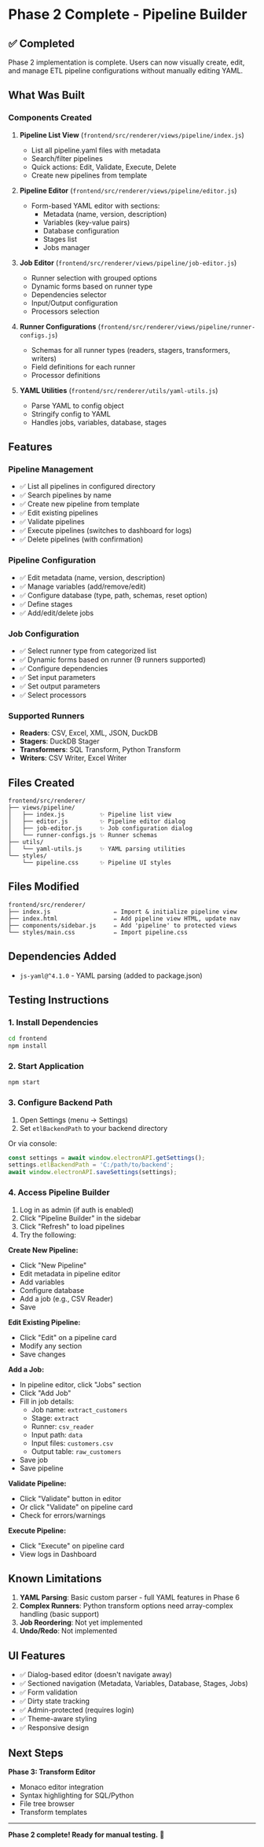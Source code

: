 # Phase 2 Complete - Pipeline Builder

## ✅ Completed

Phase 2 implementation is complete. Users can now visually create, edit, and manage ETL pipeline configurations without manually editing YAML.

## What Was Built

### Components Created

1. **Pipeline List View** (`frontend/src/renderer/views/pipeline/index.js`)
   - List all pipeline.yaml files with metadata
   - Search/filter pipelines
   - Quick actions: Edit, Validate, Execute, Delete
   - Create new pipelines from template

2. **Pipeline Editor** (`frontend/src/renderer/views/pipeline/editor.js`)
   - Form-based YAML editor with sections:
     - Metadata (name, version, description)
     - Variables (key-value pairs)
     - Database configuration
     - Stages list
     - Jobs manager

3. **Job Editor** (`frontend/src/renderer/views/pipeline/job-editor.js`)
   - Runner selection with grouped options
   - Dynamic forms based on runner type
   - Dependencies selector
   - Input/Output configuration
   - Processors selection

4. **Runner Configurations** (`frontend/src/renderer/views/pipeline/runner-configs.js`)
   - Schemas for all runner types (readers, stagers, transformers, writers)
   - Field definitions for each runner
   - Processor definitions

5. **YAML Utilities** (`frontend/src/renderer/utils/yaml-utils.js`)
   - Parse YAML to config object
   - Stringify config to YAML
   - Handles jobs, variables, database, stages

## Features

### Pipeline Management
- ✅ List all pipelines in configured directory
- ✅ Search pipelines by name
- ✅ Create new pipeline from template
- ✅ Edit existing pipelines
- ✅ Validate pipelines
- ✅ Execute pipelines (switches to dashboard for logs)
- ✅ Delete pipelines (with confirmation)

### Pipeline Configuration
- ✅ Edit metadata (name, version, description)
- ✅ Manage variables (add/remove/edit)
- ✅ Configure database (type, path, schemas, reset option)
- ✅ Define stages
- ✅ Add/edit/delete jobs

### Job Configuration
- ✅ Select runner type from categorized list
- ✅ Dynamic forms based on runner (9 runners supported)
- ✅ Configure dependencies
- ✅ Set input parameters
- ✅ Set output parameters
- ✅ Select processors

### Supported Runners
- **Readers**: CSV, Excel, XML, JSON, DuckDB
- **Stagers**: DuckDB Stager
- **Transformers**: SQL Transform, Python Transform
- **Writers**: CSV Writer, Excel Writer

## Files Created

```
frontend/src/renderer/
├── views/pipeline/
│   ├── index.js          ✨ Pipeline list view
│   ├── editor.js         ✨ Pipeline editor dialog
│   ├── job-editor.js     ✨ Job configuration dialog
│   └── runner-configs.js ✨ Runner schemas
├── utils/
│   └── yaml-utils.js     ✨ YAML parsing utilities
└── styles/
    └── pipeline.css      ✨ Pipeline UI styles
```

## Files Modified

```
frontend/src/renderer/
├── index.js                  ✏️ Import & initialize pipeline view
├── index.html                ✏️ Add pipeline view HTML, update nav
├── components/sidebar.js     ✏️ Add 'pipeline' to protected views
└── styles/main.css           ✏️ Import pipeline.css
```

## Dependencies Added

- `js-yaml@^4.1.0` - YAML parsing (added to package.json)

## Testing Instructions

### 1. Install Dependencies

```bash
cd frontend
npm install
```

### 2. Start Application

```bash
npm start
```

### 3. Configure Backend Path

1. Open Settings (menu → Settings)
2. Set `etlBackendPath` to your backend directory

Or via console:
```javascript
const settings = await window.electronAPI.getSettings();
settings.etlBackendPath = 'C:/path/to/backend';
await window.electronAPI.saveSettings(settings);
```

### 4. Access Pipeline Builder

1. Log in as admin (if auth is enabled)
2. Click "Pipeline Builder" in the sidebar
3. Click "Refresh" to load pipelines
4. Try the following:

**Create New Pipeline:**
- Click "New Pipeline"
- Edit metadata in pipeline editor
- Add variables
- Configure database
- Add a job (e.g., CSV Reader)
- Save

**Edit Existing Pipeline:**
- Click "Edit" on a pipeline card
- Modify any section
- Save changes

**Add a Job:**
- In pipeline editor, click "Jobs" section
- Click "Add Job"
- Fill in job details:
  - Job name: `extract_customers`
  - Stage: `extract`
  - Runner: `csv_reader`
  - Input path: `data`
  - Input files: `customers.csv`
  - Output table: `raw_customers`
- Save job
- Save pipeline

**Validate Pipeline:**
- Click "Validate" button in editor
- Or click "Validate" on pipeline card
- Check for errors/warnings

**Execute Pipeline:**
- Click "Execute" on pipeline card
- View logs in Dashboard

## Known Limitations

1. **YAML Parsing**: Basic custom parser - full YAML features in Phase 6
2. **Complex Runners**: Python transform options need array-complex handling (basic support)
3. **Job Reordering**: Not yet implemented
4. **Undo/Redo**: Not implemented

## UI Features

- ✅ Dialog-based editor (doesn't navigate away)
- ✅ Sectioned navigation (Metadata, Variables, Database, Stages, Jobs)
- ✅ Form validation
- ✅ Dirty state tracking
- ✅ Admin-protected (requires login)
- ✅ Theme-aware styling
- ✅ Responsive design

## Next Steps

**Phase 3: Transform Editor**
- Monaco editor integration
- Syntax highlighting for SQL/Python
- File tree browser
- Transform templates

---

**Phase 2 complete! Ready for manual testing.** 🎉
